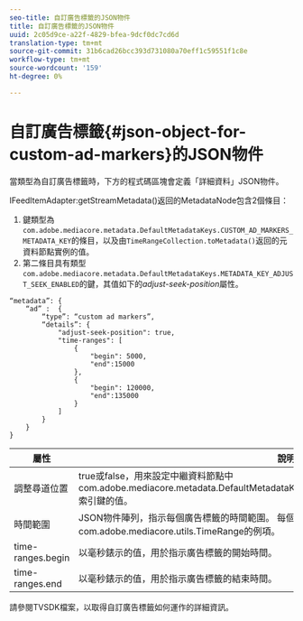 ```yaml
---
seo-title: 自訂廣告標籤的JSON物件
title: 自訂廣告標籤的JSON物件
uuid: 2c05d9ce-a22f-4829-bfea-9dcf0dc7cd6d
translation-type: tm+mt
source-git-commit: 31b6cad26bcc393d731080a70eff1c59551f1c8e
workflow-type: tm+mt
source-wordcount: '159'
ht-degree: 0%

---
```



# 自訂廣告標籤{#json-object-for-custom-ad-markers}的JSON物件

當類型為自訂廣告標籤時，下方的程式碼區塊會定義「詳細資料」JSON物件。

IFeedItemAdapter:getStreamMetadata()返回的MetadataNode包含2個條目：
1. 鍵類型為`com.adobe.mediacore.metadata.DefaultMetadataKeys.CUSTOM_AD_MARKERS_METADATA_KEY`的條目，以及由`TimeRangeCollection.toMetadata()`返回的元資料節點實例的值。
1. 第二條目具有類型`com.adobe.mediacore.metadata.DefaultMetadataKeys.METADATA_KEY_ADJUST_SEEK_ENABLED`的鍵，其值如下的&#x200B;*adjust-seek-position*&#x200B;屬性。

```
“metadata”: {
    “ad” :  {
        “type”: “custom ad markers”,
        “details”: {
            "adjust-seek-position": true,
            "time-ranges": [
                {
                    "begin": 5000,
                    "end":15000
                },
                {
                    "begin": 120000,
                    "end":135000
                }
            ]
        }
    }
}
```

| 屬性 | 說明 |
|---|---|
| 調整尋道位置 | true或false，用來設定中繼資料節點中com.adobe.mediacore.metadata.DefaultMetadataKeys.METADATA_KEY_ADJUST_SEEK_ENABLED索引鍵的值。 |
| 時間範圍 | JSON物件陣列，指示每個廣告標籤的時間範圍。 每個JSON物件項目會對應至com.adobe.mediacore.utils.TimeRange的例項。 |
| time-ranges.begin | 以毫秒錶示的值，用於指示廣告標籤的開始時間。 |
| time-ranges.end | 以毫秒錶示的值，用於指示廣告標籤的結束時間。 |

請參閱TVSDK檔案，以取得自訂廣告標籤如何運作的詳細資訊。
